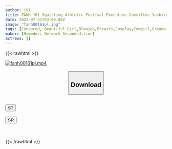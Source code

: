 ```yaml
---
author: j91
title: FANH-161 Squirting Athletic Festival Executive Committee Yashiro-Chan A Young Pussy Right After Her First Experience Is Expanded With A Melimeri Raw Dick Extension A Cuckold 3P Creampie That Imprints The Pleasure Of Adult Sex
date: 2023-07-31T03:00:00Z
image: "fanh00161pl.jpg"
tags: [Censored, Beautiful Girl,Blowjob,Breasts,Cosplay,Cowgirl,Creampie,Cuckold,Electric Massager,Finger Fuck,Hotel,Kiss,Mini,POV,Slender,Squirting,Toy,Uniform]
maker: [Hamedori Network Secondedition]
actress: []
---
```



{{< rawhtml >}}

<div class="video" data-videoid="lAo1LKyQmKh7gKm">
    <a href="javascript:;">
        <img src="https://my.j91.asia/posts/fanh00161pl/fanh00161pl.jpg" width="WIDTH" height="HEIGHT" alt="fanh00161pl.mp4" loading="lazy">
    </a>
</div>

<script type="text/javascript" src="https://j91.asia/asset/on-demand-st.js"></script>

<br>
  <link rel="stylesheet" href="https://j91.asia/asset/bs5.css">
  
  <center>
  <button class="btn btn-primary" type="button" data-bs-toggle="collapse" data-bs-target=".multi-collapse" aria-expanded="false" aria-controls="multiCollapseExample1 multiCollapseExample2"><h2>Download</h2></button></center>
</p>
<div class="row">
  <div class="col">
    <div class="collapse multi-collapse" id="multiCollapseExample1">
      <div class="card card-body">
	      	      <br>
<div class="buttons">  
<a href="https://streamtape.to/v/lAo1LKyQmKh7gKm"><button class="btn-hover color-3"><i class="fa fa-download"></i> ST</button></a></div>
    </div>
  </div>
</div>
  <div class="col">
    <div class="collapse multi-collapse" id="multiCollapseExample2">
      <div class="card card-body">
	      <br>
<div class="buttons">
    <a href="https://streamruby.com/ghzdmo0apb63.html"><button class="btn-hover color-9"><i class="fa fa-download"></i> SR</button></a></div>
<br><br>
      </div>
    </div>
  </div>
</div>

{{< /rawhtml >}}
